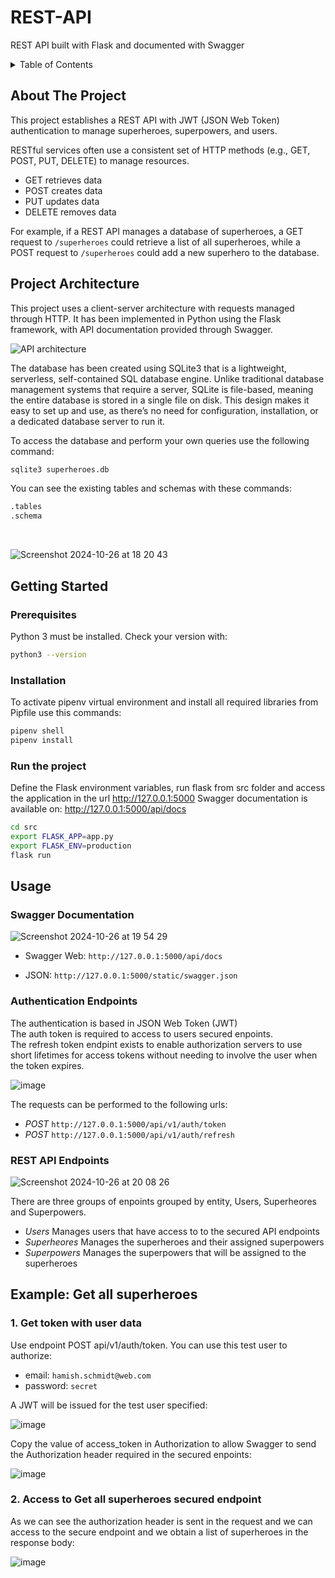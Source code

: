 # REST-API

REST API built with Flask and documented with Swagger

<!-- TABLE OF CONTENTS -->
<details>
  <summary>Table of Contents</summary>
  <ol>
    <li>
      <a href="#about-the-project">About The Project</a>
    </li>
    <li>
      <a href="#project-architecture">Project Architecture</a>
    </li>
    <li>
      <a href="#getting-started">Getting Started</a>
      <ul>
        <li><a href="#prerequisites">Prerequisites</a></li>
        <li><a href="#installation">Installation</a></li>
        <li><a href="#run-the-project">Run the project</a></li>
      </ul>
    </li>
    <li><a href="#usage">Usage</a>
       <ul>
          <li><a href="#swagger-documentation">Swagger Documentation</a></li>
          <li><a href="#authentication-endpoints">Authentication Endpoints</a></li>
          <li><a href="#rest-api-endpoints">REST API Endpoints</a></li>
       </ul>
    <li>
        <a href="#example-get-all-superheroes">Example: Get all superheroes</a>
        <ul>
          <li><a href="#1-get-token-with-user-data">1. Get token with user data</a></li>
          <li><a href="#2-access-to-get-all-superheroes-secured-endpoint">2. Access to Get all superheroes secured endpoint</a></li>
       </ul>
    </li>
  </ol>
</details>

## About The Project

This project establishes a REST API with JWT (JSON Web Token) authentication to manage superheroes, superpowers, and users.

RESTful services often use a consistent set of HTTP methods (e.g., GET, POST, PUT, DELETE) to manage resources.

- GET retrieves data
- POST creates data
- PUT updates data
- DELETE removes data

For example, if a REST API manages a database of superheroes, a GET request to `/superheroes` could retrieve a list of all superheroes, while a POST request to `/superheroes` could add a new superhero to the database.

## Project Architecture

This project uses a client-server architecture with requests managed through HTTP. It has been implemented in Python using the Flask framework, with API documentation provided through Swagger.
<br/>

![API architecture](https://github.com/user-attachments/assets/ed822001-d4f0-4e71-9764-3980053c420e)


The database has been created using SQLite3 that is a lightweight, serverless, self-contained SQL database engine. Unlike traditional database management systems that require a server, SQLite is file-based, meaning the entire database is stored in a single file on disk. This design makes it easy to set up and use, as there’s no need for configuration, installation, or a dedicated database server to run it.

To access the database and perform your own queries use the following command:

``` sh
sqlite3 superheroes.db
```

You can see the existing tables and schemas with these commands:

``` sh
.tables
.schema
```
<br/>

![Screenshot 2024-10-26 at 18 20 43](https://github.com/user-attachments/assets/be15ea8b-c700-4891-8171-a9644abc7137)


## Getting Started

### Prerequisites

Python 3 must be installed. Check your version with:

```sh
python3 --version
```

### Installation

To activate pipenv virtual environment and install all required libraries from Pipfile use this commands:

```sh
pipenv shell
pipenv install
```

### Run the project

Define the Flask environment variables, run flask from src folder and access the application in the url <http://127.0.0.1:5000>
Swagger documentation is available on: <http://127.0.0.1:5000/api/docs>

```sh
cd src
export FLASK_APP=app.py
export FLASK_ENV=production
flask run
```
## Usage

### Swagger Documentation

![Screenshot 2024-10-26 at 19 54 29](https://github.com/user-attachments/assets/1ffbcfa7-a81b-41fc-8288-3f27ce08fe19)


- Swagger Web: ```http://127.0.0.1:5000/api/docs```

- JSON: ```http://127.0.0.1:5000/static/swagger.json```

### Authentication Endpoints

The authentication is based in JSON Web Token (JWT)\
The auth token is required to access to users secured enpoints.\
The refresh token endpint exists to enable authorization servers to use short lifetimes for access tokens without needing to involve the user when the token expires.

![image](https://github.com/user-attachments/assets/c92f1099-a025-41ea-922a-d5395c9755dd)


The requests can be performed to the following urls:

- *POST* ```http://127.0.0.1:5000/api/v1/auth/token```
- *POST* ```http://127.0.0.1:5000/api/v1/auth/refresh```

### REST API Endpoints

![Screenshot 2024-10-26 at 20 08 26](https://github.com/user-attachments/assets/b7aeaff7-d539-4096-95a7-9434a981539f)

There are three groups of enpoints grouped by entity, Users, Superheores and Superpowers.

- *Users* Manages users that have access to to the secured API endpoints
- *Superheores* Manages the superheroes and their assigned superpowers
- *Superpowers* Manages the superpowers that will be assigned to the superheroes

## Example: Get all superheroes

### 1. Get token with user data

Use endpoint POST api/v1/auth/token.
You can use this test user to authorize:

- email: ```hamish.schmidt@web.com```
- password: ```secret```
  
A JWT will be issued for the test user specified:

![image](https://github.com/user-attachments/assets/9a73f47d-91a9-432c-98ae-2679edb76362)


Copy the value of access_token in Authorization to allow Swagger to send the Authorization header required in the secured enpoints:

![image](https://github.com/user-attachments/assets/c3164804-8473-4102-a871-9c3a4e197986)


### 2. Access to Get all superheroes secured endpoint

As we can see the authorization header is sent in the request and we can access to the secure endpoint and we obtain a list of superheroes in the response body:

![image](https://github.com/user-attachments/assets/d94a0f79-c58a-4df6-8475-346e0c642a2c)


